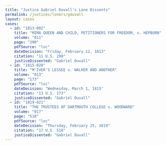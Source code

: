 ```yaml
---
title: "Justice Gabriel Duvall's Lone Dissents"
permalink: /justices/loners/gduvall
layout: cases
cases:
  - id: "1813-002"
    title: "MIMA QUEEN AND CHILD, PETITIONERS FOR FREEDOM, v. HEPBURN"
    volume: "011"
    page: "290"
    pdfSource: "loc"
    dateDecision: "Friday, February 12, 1813"
    citation: "11 U.S. 290"
    justiceDissented: "Gabriel Duvall"
  - id: "1815-020"
    title: "M'IVER'S LESSEE v. WALKER AND ANOTHER"
    volume: "013"
    page: "173"
    pdfSource: "loc"
    dateDecision: "Wednesday, March 1, 1815"
    citation: "13 U.S. 173"
    justiceDissented: "Gabriel Duvall"
  - id: "1819-021"
    title: "THE TRUSTEES OF DARTMOUTH COLLEGE v. WOODWARD"
    volume: "017"
    page: "518"
    pdfSource: "loc"
    dateDecision: "Thursday, February 25, 1819"
    citation: "17 U.S. 518"
    justiceDissented: "Gabriel Duvall"
---
```

